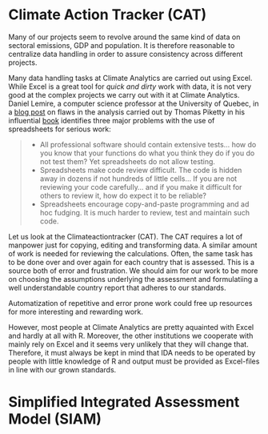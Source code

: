 # Climate Action Tracker (CAT)
Many of our projects seem to revolve around the same kind of data on sectoral emissions, GDP and population. It is therefore reasonable to centralize data handling in order to assure consistency across different projects.

Many data handling tasks at Climate Analytics are carried out using Excel. While Excel is a great tool for *quick and dirty* work with data, it is not very good at the complex projects we carry out with it at Climate Analytics. Daniel Lemire, a computer science professor at the University of Quebec, in a [blog post](http://lemire.me/blog/2014/05/23/you-shouldnt-use-a-spreadsheet-for-important-work-i-mean-it/) on flaws in the analysis carried out by Thomas Piketty in his influential [book](http://www.amazon.de/Capital-Twenty-First-Century-Thomas-Piketty/dp/067443000X/ref=sr_1_1?ie=UTF8&qid=1449845760&sr=8-1&keywords=Capital+in+the+Twenty-First+Century+Thomas+Piketty) identifies three major problems with the use of spreadsheets for serious work:

> * All professional software should contain extensive tests… how do you know that your functions do what you think they do if you do not test them? Yet spreadsheets do not allow testing.
> * Spreadsheets make code review difficult. The code is hidden away in dozens if not hundreds of little cells… If you are not reviewing your code carefully… and if you make it difficult for others to review it, how do expect it to be reliable?
> * Spreadsheets encourage copy-and-paste programming and ad hoc fudging. It is much harder to review, test and maintain such code.

Let us look at the Climateactiontracker (CAT). The CAT requires a lot of manpower just for copying, editing and transforming data. A similar amount of work is needed for reviewing the calculations. Often, the same task has to be done over and over again for each country that is assessed. This is a source both of error and frustration. We should aim for our work to be more on choosing the assumptions underlying the assessment and formulatiing a well understandable country report that adheres to our standards.

Automatization of repetitive and error prone work could free up resources for more interesting and rewarding work.

However, most people at Climate Analytics are pretty aquainted with Excel and hardly at all with R. Moreover, the other institutions we cooperate with mainly rely on Excel and it seems very unlikely that they will change that. Therefore, it must always be kept in mind that IDA needs to be operated by people with little knowledge of R and output must be provided as Excel-files in line with our grown standards.

# Simplified Integrated Assessment Model (SIAM)
